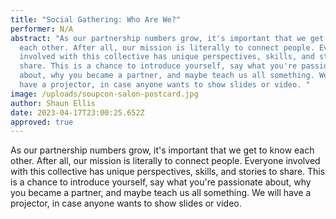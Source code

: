 ```yaml
---
title: "Social Gathering: Who Are We?"
performer: N/A
abstract: "As our partnership numbers grow, it's important that we get to know
  each other. After all, our mission is literally to connect people. Everyone
  involved with this collective has unique perspectives, skills, and stories to
  share. This is a chance to introduce yourself, say what you're passionate
  about, why you became a partner, and maybe teach us all something. We will
  have a projector, in case anyone wants to show slides or video. "
image: /uploads/soupcon-salon-postcard.jpg
author: Shaun Ellis
date: 2023-04-17T23:00:25.652Z
approved: true
---
```

As our partnership numbers grow, it's important that we get to know each other. After all, our mission is literally to connect people. Everyone involved with this collective has unique perspectives, skills, and stories to share. This is a chance to introduce yourself, say what you're passionate about, why you became a partner, and maybe teach us all something. We will have a projector, in case anyone wants to show slides or video.